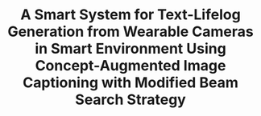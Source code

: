 ---
title: 'A Smart System for Text-Lifelog Generation from Wearable Cameras in Smart Environment Using Concept-Augmented Image Captioning with Modified Beam Search Strategy'

# Authors
# If you created a profile for a user (e.g. the default `admin` user), write the username (folder name) here
# and it will be replaced with their full name and linked to their profile.
authors:
  - Khoa Vo
  - Quoc-An Luong
  - Duy-Tam Nguyen
  - Mai-Khiem Tran
  - Minh-Triet Tran

# Schedule page publish date (NOT publication's date).
publishDate: '2019-04-29T00:00:00Z'

publication: Applied Sciences (2019)


abstract: ''

# Summary. An optional shortened abstract.
summary: ''

tags:
  - Image Captioning

# Display this page in the Featured widget?
featured: false

# Custom links (uncomment lines below)
# links:
# - name: Custom Link
#   url: http://example.org

url_pdf: 'https://www.mdpi.com/2076-3417/9/9/1886'
url_openreview: ''
url_preprint: ''
url_code: ''
url_poster: ''
url_project: ''
url_slides: ''

# Featured image
# To use, add an image named `featured.jpg/png` to your page's folder.
image: 
  focal_point: ''
  preview_only: false

# Associated Projects (optional).
#   Associate this publication with one or more of your projects.
#   Simply enter your project's folder or file name without extension.
#   E.g. `internal-project` references `content/project/internal-project/index.md`.
#   Otherwise, set `projects: []`.
projects:
  - example

# Slides (optional).
#   Associate this publication with Markdown slides.
#   Simply enter your slide deck's filename without extension.
#   E.g. `slides: "example"` references `content/slides/example/index.md`.
#   Otherwise, set `slides: ""`.
slides: example
---
